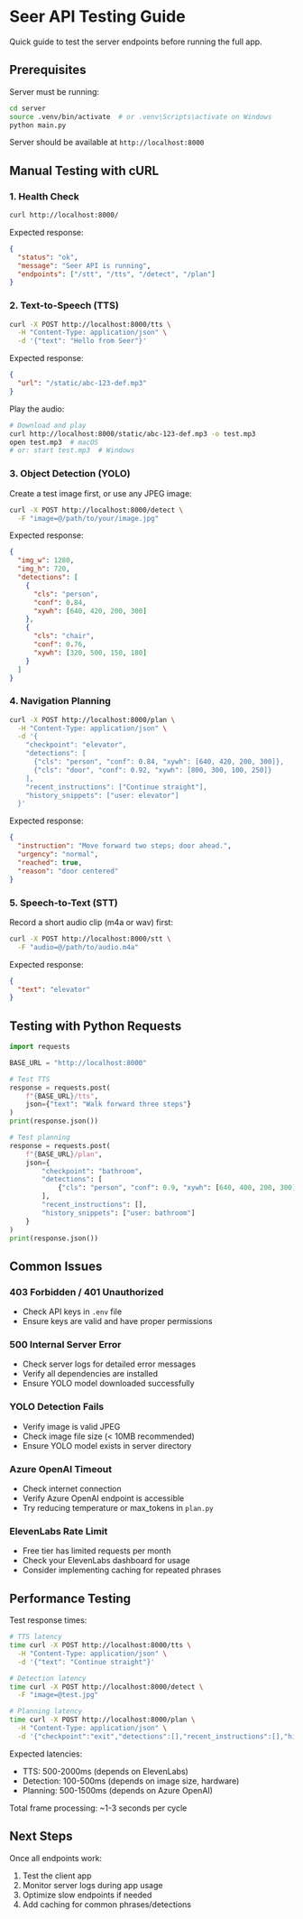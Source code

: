 # Seer API Testing Guide

Quick guide to test the server endpoints before running the full app.

## Prerequisites

Server must be running:
```bash
cd server
source .venv/bin/activate  # or .venv\Scripts\activate on Windows
python main.py
```

Server should be available at `http://localhost:8000`

## Manual Testing with cURL

### 1. Health Check

```bash
curl http://localhost:8000/
```

Expected response:
```json
{
  "status": "ok",
  "message": "Seer API is running",
  "endpoints": ["/stt", "/tts", "/detect", "/plan"]
}
```

### 2. Text-to-Speech (TTS)

```bash
curl -X POST http://localhost:8000/tts \
  -H "Content-Type: application/json" \
  -d '{"text": "Hello from Seer"}'
```

Expected response:
```json
{
  "url": "/static/abc-123-def.mp3"
}
```

Play the audio:
```bash
# Download and play
curl http://localhost:8000/static/abc-123-def.mp3 -o test.mp3
open test.mp3  # macOS
# or: start test.mp3  # Windows
```

### 3. Object Detection (YOLO)

Create a test image first, or use any JPEG image:

```bash
curl -X POST http://localhost:8000/detect \
  -F "image=@/path/to/your/image.jpg"
```

Expected response:
```json
{
  "img_w": 1280,
  "img_h": 720,
  "detections": [
    {
      "cls": "person",
      "conf": 0.84,
      "xywh": [640, 420, 200, 300]
    },
    {
      "cls": "chair",
      "conf": 0.76,
      "xywh": [320, 500, 150, 180]
    }
  ]
}
```

### 4. Navigation Planning

```bash
curl -X POST http://localhost:8000/plan \
  -H "Content-Type: application/json" \
  -d '{
    "checkpoint": "elevator",
    "detections": [
      {"cls": "person", "conf": 0.84, "xywh": [640, 420, 200, 300]},
      {"cls": "door", "conf": 0.92, "xywh": [800, 300, 100, 250]}
    ],
    "recent_instructions": ["Continue straight"],
    "history_snippets": ["user: elevator"]
  }'
```

Expected response:
```json
{
  "instruction": "Move forward two steps; door ahead.",
  "urgency": "normal",
  "reached": true,
  "reason": "door centered"
}
```

### 5. Speech-to-Text (STT)

Record a short audio clip (m4a or wav) first:

```bash
curl -X POST http://localhost:8000/stt \
  -F "audio=@/path/to/audio.m4a"
```

Expected response:
```json
{
  "text": "elevator"
}
```

## Testing with Python Requests

```python
import requests

BASE_URL = "http://localhost:8000"

# Test TTS
response = requests.post(
    f"{BASE_URL}/tts",
    json={"text": "Walk forward three steps"}
)
print(response.json())

# Test planning
response = requests.post(
    f"{BASE_URL}/plan",
    json={
        "checkpoint": "bathroom",
        "detections": [
            {"cls": "person", "conf": 0.9, "xywh": [640, 400, 200, 300]}
        ],
        "recent_instructions": [],
        "history_snippets": ["user: bathroom"]
    }
)
print(response.json())
```

## Common Issues

### 403 Forbidden / 401 Unauthorized
- Check API keys in `.env` file
- Ensure keys are valid and have proper permissions

### 500 Internal Server Error
- Check server logs for detailed error messages
- Verify all dependencies are installed
- Ensure YOLO model downloaded successfully

### YOLO Detection Fails
- Verify image is valid JPEG
- Check image file size (< 10MB recommended)
- Ensure YOLO model exists in server directory

### Azure OpenAI Timeout
- Check internet connection
- Verify Azure OpenAI endpoint is accessible
- Try reducing temperature or max_tokens in `plan.py`

### ElevenLabs Rate Limit
- Free tier has limited requests per month
- Check your ElevenLabs dashboard for usage
- Consider implementing caching for repeated phrases

## Performance Testing

Test response times:

```bash
# TTS latency
time curl -X POST http://localhost:8000/tts \
  -H "Content-Type: application/json" \
  -d '{"text": "Continue straight"}'

# Detection latency
time curl -X POST http://localhost:8000/detect \
  -F "image=@test.jpg"

# Planning latency
time curl -X POST http://localhost:8000/plan \
  -H "Content-Type: application/json" \
  -d '{"checkpoint":"exit","detections":[],"recent_instructions":[],"history_snippets":[]}'
```

Expected latencies:
- TTS: 500-2000ms (depends on ElevenLabs)
- Detection: 100-500ms (depends on image size, hardware)
- Planning: 500-1500ms (depends on Azure OpenAI)

Total frame processing: ~1-3 seconds per cycle

## Next Steps

Once all endpoints work:
1. Test the client app
2. Monitor server logs during app usage
3. Optimize slow endpoints if needed
4. Add caching for common phrases/detections

